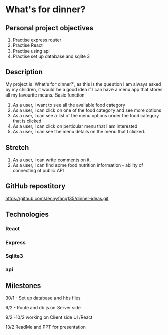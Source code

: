 # What's for dinner?

## Personal project objectives
1. Practise express router
2. Practise React
3. Practise using api
4. Practise set up database and sqlite 3


## Description
My project is 'What's for dinner?', as this is the question I am always asked by my children, it would be a good idea if I can have a menu app that stores all my favourite meuns. Basic function

1. As a user, I want to see all the available food category
2. As a user, I can click on one of the food category and see more options
3. As a user, I can see a list of the menu options under the food category that is clicked
4. As a user, I can click on perticular menu that I am interested
5. As a user, I can see the menu details on the menu that I clicked.

## Stretch
1. As a user, I can write comments on it.
2. As a user, I can find some food nutrition information - ability of connecting ot public API

## GitHub repostitory
https://github.com/Jennyfang135/dinner-ideas.git

## Technologies
### React
### Express
### Sqlite3
### api

## Milestones
30/1 - Set up database and hbs files

6/2 - Route and db.js on Server side

9/2 -10/2 working on Client side UI /React

13/2 ReadMe and PPT for presentation


